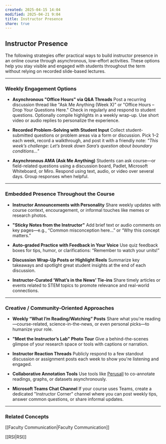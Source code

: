 ```yaml
---
created: 2025-04-15 14:04
modified: 2025-04-21 9:04
title: Instructor Presence
share: true
---
```


## Instructor Presence

The following strategies offer practical ways to build instructor presence in an online course through asynchronous, low-effort activities. These options help you stay visible and engaged with students throughout the term without relying on recorded slide-based lectures.

---

### Weekly Engagement Options

- **Asynchronous "Office Hours" via Q&A Threads**
  Post a recurring discussion thread like "Ask Me Anything (Week X)" or "Office Hours – Drop Your Questions Here."
  Check in regularly and respond to student questions. Optionally compile highlights in a weekly wrap-up.
  Use short video or audio replies to personalize the experience.

- **Recorded Problem-Solving with Student Input**
  Collect student-submitted questions or problem areas via a form or discussion.
  Pick 1–2 each week, record a walkthrough, and post it with a friendly note:
  _"This week’s challenge: Let’s break down Sara’s question about boundary conditions…"_

- **Asynchronous AMA (Ask Me Anything)**
  Students can ask course—or field-related questions using a discussion board, Padlet, Microsoft Whiteboard, or Miro.
  Respond using text, audio, or video over several days. Group responses when helpful.

---

### Embedded Presence Throughout the Course

- **Instructor Announcements with Personality**
  Share weekly updates with course context, encouragement, or informal touches like memes or research photos.

- **"Sticky Notes from the Instructor"**
  Add brief text or audio comments on key pages—e.g., “Common misconception here…” or “Why this concept matters.”

- **Auto-graded Practice with Feedback in Your Voice**
  Use quiz feedback boxes for tips, humor, or clarifications: “Remember to watch your units!”

- **Discussion Wrap-Up Posts or Highlight Reels**
  Summarize key takeaways and spotlight great student insights at the end of each discussion.

- **Instructor-Curated ‘What’s in the News’ Tie-ins**
  Share timely articles or events related to STEM topics to promote relevance and real-world connections.

---

### Creative / Community-Oriented Approaches

- **Weekly “What I’m Reading/Watching” Posts**
  Share what you're reading—course-related, science-in-the-news, or even personal picks—to humanize your role.

- **"Meet the Instructor’s Lab" Photo Tour**
  Give a behind-the-scenes glimpse of your research space or tools with captions or narration.

- **Instructor Reaction Threads**
  Publicly respond to a few standout discussion or assignment posts each week to show you're listening and engaged.

- **Collaborative Annotation Tools**
  Use tools like [Perusall](https://www.perusall.com/) to co-annotate readings, graphs, or datasets asynchronously.

- **Microsoft Teams Chat Channel**
  If your course uses Teams, create a dedicated "Instructor Corner" channel where you can post weekly tips, answer common questions, or share informal updates.

---

### Related Concepts

[[Faculty Communication|Faculty Communication]]

[[RSI|RSI]]
